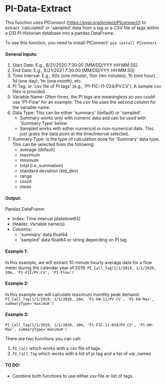 # PI-Data-Extract
This function uses PIConnect (https://pypi.org/project/PIconnect/) to extract 
'calculated' or 'sampled' data from a tag or a CSV file of tags within a OSI 
PI Historian database into a pandas DataFrame.

To use this function, you need to install PIConnect: 
`pip install PIconnect`

#### General Inputs:
1. Start Date: E.g., 8/21/2020  7:30:00 [MM/DD/YYY HH:MM:SS]
2. End Date: E.g., 8/21/2021  7:30:00 [MM/DD/YYY HH:MM:SS]
3. Time Interval: E.g., 60s (one minute), 10m (ten minutes), 1h (one hour), 1d (one day), 1m (one month), etc.
4. PI Tag: or 'csv file of PI tags' (e.g., 'P1-FIC-11-024/PV.CV'). A sample csv files is provided.
5. Variable Name: Often times, the PI tags are meaningless so you could use 'P1-Flow' for an example. The csv file uses the second column for the variable name.
6. Data Type: This can be either 'summary' (default) or 'sampled'.
	 - Summary works only with numeric data and can be used with 'Summary Type' below.
	 - Sampled works with either numerical or non-numerical data. This just grabs the data point at the time/interval selected.
7. Summary Type: is the type of calculation done for 'Summary' data type. This can be selected from the following:
	 - average (default)
   - maximum
   - minimum
   - total (i.e.,summation)
   - standard deviation (std_dev)
   - range
   - count
   - mean

#### Output:
Pandas DataFrame:
- Index: Time interval [datetime64]
- Header: Variable name(s)
- Columns: 
	* 'summary' data float64
	* 'sampled' data float64 or string depending on PI tag
               
#### Example 1:
In this example, we will extract 10-minute hourly average data for a flow meter during the calendar year of 2019.
`PI_Call_Tag(1/1/2019, 1/1/2020, 10m, 'P1-FIC/PV.CV', 'P1-Flow')`

#### Example 2:
In this example we will calculate maximum monthly peak demand.
`PI_Call_Tag(1/1/2019, 1/1/2020, 10m, 'P1-kW-11/PV.CV', 'P1-kW-Max', summaryType='maximum')`
    
#### Example 3: 
`PI_Call_Tag(1/1/2019, 1/1/2020, 10m, 'P1-FIC-11-024/PV.CV', 'P1-kW-Max', summaryType='maximum')`

There are two functions you can call:
1. `PI_Call` which works with a csv file of tags.
2. `PI_Call_Tag` which works with a list of pi tag and a list of var_names

#### TO DO:
- Combine both functions to use either csv file or list of tags.
